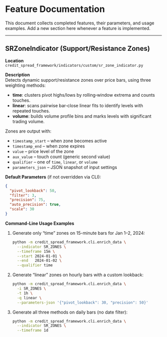 # Feature Documentation

This document collects completed features, their parameters, and usage examples. Add a new section here whenever a feature is implemented.

---

## SRZoneIndicator (Support/Resistance Zones)

**Location**  
`credit_spread_framework/indicators/custom/sr_zone_indicator.py`

**Description**  
Detects dynamic support/resistance zones over price bars, using three weighting methods:

- **time**: clusters pivot highs/lows by rolling‐window extrema and counts touches.
- **linear**: scans pairwise bar‐close linear fits to identify levels with repeated touches.
- **volume**: builds volume profile bins and marks levels with significant trading volume.

Zones are output with:

- `timestamp_start` – when zone becomes active
- `timestamp_end` – when zone expires
- `value` – price level of the zone
- `aux_value` – touch count (generic second value)
- `qualifier` – one of `time`, `linear`, or `volume`
- `parameters_json` – JSON snapshot of input settings

**Default Parameters** (if not overridden via CLI):

```json
{
  "pivot_lookback": 50,
  "filter": 3,
  "precision": 75,
  "auto_precision": true,
  "scale": 30
}
```

**Command-Line Usage Examples**

1. Generate only “time” zones on 15-minute bars for Jan 1–2, 2024:

   ```bash
   python -m credit_spread_framework.cli.enrich_data \
     --indicator SR_ZONES \
     --timeframe 15m \
     --start 2024-01-01 \
     --end   2024-01-02 \
     --qualifier time
   ```

2. Generate “linear” zones on hourly bars with a custom lookback:

   ```bash
   python -m credit_spread_framework.cli.enrich_data \
     -i SR_ZONES \
     -t 1h \
     -q linear \
     --parameters-json '{"pivot_lookback": 30, "precision": 50}'
   ```

3. Generate all three methods on daily bars (no date filter):
   ```bash
   python -m credit_spread_framework.cli.enrich_data \
     --indicator SR_ZONES \
     --timeframe 1d
   ```

